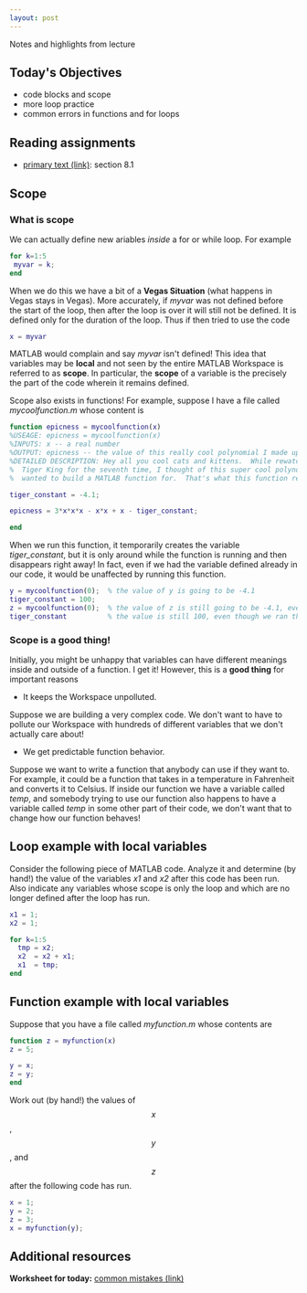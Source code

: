 ```yaml
---
layout: post
---
```


Notes and highlights from lecture

## Today's Objectives

* code blocks and scope
* more loop practice
* common errors in functions and for loops

## Reading assignments

* <a target="_parent" href="../../../extras/textbook.pdf">primary text (link)</a>: section 8.1

## Scope

### What is scope

We can actually define new ariables *inside* a for or while loop.  For example

```Matlab
for k=1:5
 myvar = k;
end
```

When we do this we have a bit of a **Vegas Situation** (what happens in Vegas stays in Vegas).  More accurately, if *myvar* was not defined before the start of the loop, then after the loop is over it will still not be defined.  It is defined only for the duration of the loop.  Thus if then tried to use the code

```Matlab
x = myvar
```

MATLAB would complain and say *myvar* isn't defined!  This idea that variables may be **local** and not seen by the entire MATLAB Workspace is referred to as **scope**.  In particular, the **scope** of a variable is the precisely the part of the code wherein it remains defined.

Scope also exists in functions!  For example, suppose I have a file called *mycoolfunction.m* whose content is

```Matlab
function epicness = mycoolfunction(x)
%USEAGE: epicness = mycoolfunction(x)
%INPUTS: x -- a real number
%OUTPUT: epicness -- the value of this really cool polynomial I made up
%DETAILED DESCRIPTION: Hey all you cool cats and kittens.  While rewatching
%  Tiger King for the seventh time, I thought of this super cool polynomial that I
%  wanted to build a MATLAB function for.  That's what this function returns!

tiger_constant = -4.1;

epicness = 3*x*x*x - x*x + x - tiger_constant;

end
```

When we run this function, it temporarily creates the variable *tiger_constant*, but it is only around while the function is running and then disappears right away!
In fact, even if we had the variable defined already in our code, it would be unaffected by running this function.

```Matlab
y = mycoolfunction(0);  % the value of y is going to be -4.1
tiger_constant = 100;
z = mycoolfunction(0);  % the value of z is still going to be -4.1, even though outside the function tiger_constant =100;
tiger_constant          % the value is still 100, even though we ran the function!
```
### Scope is a good thing!

Initially, you might be unhappy that variables can have different meanings inside and outside of a function.  I get it!  However, this is a **good thing** for important reasons

* It keeps the Workspace unpolluted.

Suppose we are building a very complex code.  We don't want to have to pollute our Workspace with hundreds of different variables that we don't actually care about!

* We get predictable function behavior.

Suppose we want to write a function that anybody can use if they want to.  For example, it could be a function that takes in a temperature in Fahrenheit and converts it to Celsius.  If inside our function we have a variable called *temp*, and somebody trying to use our function also happens to have a variable called *temp* in some other part of their code, we don't want that to change how our function behaves!

## Loop example with local variables

Consider the following piece of MATLAB code.  Analyze it and determine (by hand!) the value of the variables *x1* and *x2* after this code has been run.
Also indicate any variables whose scope is only the loop and which are no longer defined after the loop has run.

```Matlab
x1 = 1;
x2 = 1;

for k=1:5
  tmp = x2;
  x2  = x2 + x1;
  x1  = tmp;
end
```

## Function example with local variables

Suppose that you have a file called *myfunction.m* whose contents are

```Matlab
function z = myfunction(x)
z = 5;

y = x;
z = y;
end
```

Work out (by hand!) the values of $$x$$, $$y$$, and $$z$$ after the following code has run.

```Matlab
x = 1;
y = 2;
z = 3;
x = myfunction(y);
```

## Additional resources
**Worksheet for today:** <a target="_parent" href="https://wcasper.github.io/math107spring2021/worksheets/ws3">common mistakes (link)</a>

